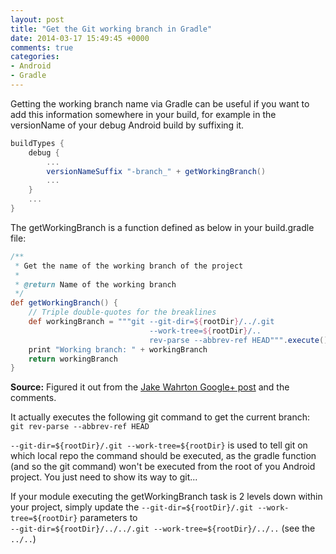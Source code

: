 ```yaml
---
layout: post
title: "Get the Git working branch in Gradle"
date: 2014-03-17 15:49:45 +0000
comments: true
categories: 
- Android
- Gradle
---
```


Getting the working branch name via Gradle can be useful if you want to add this information somewhere in your build, for example in the versionName of your debug Android build by suffixing it.

<!-- more -->

``` groovy
buildTypes {
    debug {
        ...
        versionNameSuffix "-branch_" + getWorkingBranch()
        ...
    }
    ...
}
```
The getWorkingBranch is a function defined as below in your build.gradle file: 
``` groovy
/**
 * Get the name of the working branch of the project
 *
 * @return Name of the working branch
 */
def getWorkingBranch() {
    // Triple double-quotes for the breaklines
    def workingBranch = """git --git-dir=${rootDir}/../.git
                               --work-tree=${rootDir}/..
                               rev-parse --abbrev-ref HEAD""".execute().text.trim()
    print "Working branch: " + workingBranch
    return workingBranch
}
```

**Source:** Figured it out from the [Jake Wahrton Google+ post](https://plus.google.com/+JakeWharton/posts/6f5TcVPRZij) and the comments.

It actually executes the following git command to get the current branch: `git rev-parse --abbrev-ref HEAD`

`--git-dir=${rootDir}/.git --work-tree=${rootDir}` is used to tell git on which local repo the command should be executed, as the gradle function (and so the git command) won't be executed from the root of you Android project. You just need to show its way to git...

If your module executing the getWorkingBranch task is 2 levels down within your project, simply update the `--git-dir=${rootDir}/.git --work-tree=${rootDir}` parameters to   
`--git-dir=${rootDir}/../../.git --work-tree=${rootDir}/../..` (see the `../..`)
